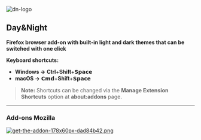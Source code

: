 ![dn-logo](https://i.postimg.cc/g0YKQHpn/dn-logo.png)

## **Day&Night**

**Firefox browser add-on with built-in light and dark themes that can be switched with one click**

**Keyboard shortcuts:**

- **Windows →** <kbd>𝐂𝐭𝐫𝐥</kbd>+<kbd>𝐒𝐡𝐢𝐟𝐭</kbd>+<kbd>𝗦𝗽𝗮𝗰𝗲</kbd>
- **macOS →** <kbd>𝗖𝗺𝗱</kbd>+<kbd>𝐒𝐡𝐢𝐟𝐭</kbd>+<kbd>𝗦𝗽𝗮𝗰𝗲</kbd>

> **Note:** Shortcuts can be changed via the **Manage Extension Shortcuts** option at **about:addons** page.

---

### Add-ons Mozilla

[![get-the-addon-178x60px-dad84b42.png](https://i.postimg.cc/Y0RF4GpR/get-the-addon-178x60px-dad84b42.png)](https://addons.mozilla.org/en-US/firefox/addon/dayandnight/)
